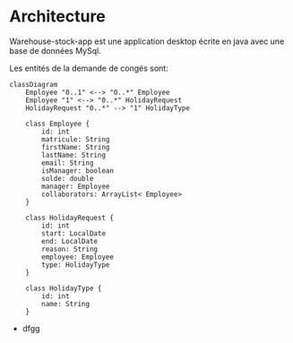 # Architecture
Warehouse-stock-app est une application desktop écrite en java avec une base de données MySql.







Les entités de la demande de congés sont:

```mermaid
classDiagram
    Employee "0..1" <--> "0..*" Employee
    Employee "1" <--> "0..*" HolidayRequest
    HolidayRequest "0..*" --> "1" HolidayType

    class Employee {
        id: int
        matricule: String
        firstName: String
        lastName: String
        email: String
        isManager: boolean
        solde: double
        manager: Employee
        collaborators: ArrayList< Employee>
    }

    class HolidayRequest {
        id: int
        start: LocalDate
        end: LocalDate
        reason: String
        employee: Employee
        type: HolidayType
    }

    class HolidayType {
        id: int
        name: String
    }
```
- dfgg